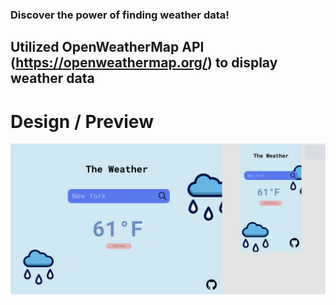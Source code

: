 ### Discover the power of finding weather data!


## Utilized OpenWeatherMap API (https://openweathermap.org/) to display weather data 

# Design / Preview
![design](blueprint.png)